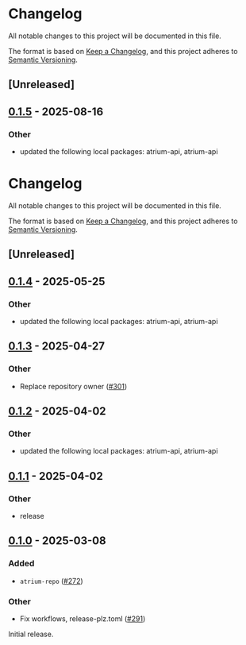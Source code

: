 # Changelog

All notable changes to this project will be documented in this file.

The format is based on [Keep a Changelog](https://keepachangelog.com/en/1.0.0/),
and this project adheres to [Semantic Versioning](https://semver.org/spec/v2.0.0.html).

## [Unreleased]

## [0.1.5](https://github.com/atrium-rs/atrium/compare/atrium-repo-v0.1.4...atrium-repo-v0.1.5) - 2025-08-16

### Other

- updated the following local packages: atrium-api, atrium-api
# Changelog
All notable changes to this project will be documented in this file.

The format is based on [Keep a Changelog](https://keepachangelog.com/en/1.0.0/),
and this project adheres to [Semantic Versioning](https://semver.org/spec/v2.0.0.html).

## [Unreleased]

## [0.1.4](https://github.com/atrium-rs/atrium/compare/atrium-repo-v0.1.3...atrium-repo-v0.1.4) - 2025-05-25

### Other

- updated the following local packages: atrium-api, atrium-api

## [0.1.3](https://github.com/atrium-rs/atrium/compare/atrium-repo-v0.1.2...atrium-repo-v0.1.3) - 2025-04-27

### Other

- Replace repository owner ([#301](https://github.com/atrium-rs/atrium/pull/301))

## [0.1.2](https://github.com/sugyan/atrium/compare/atrium-repo-v0.1.1...atrium-repo-v0.1.2) - 2025-04-02

### Other

- updated the following local packages: atrium-api, atrium-api

## [0.1.1](https://github.com/sugyan/atrium/compare/atrium-repo-v0.1.0...atrium-repo-v0.1.1) - 2025-04-02

### Other

- release

## [0.1.0](https://github.com/sugyan/atrium/releases/tag/atrium-repo-v0.1.0) - 2025-03-08

### Added

- `atrium-repo` ([#272](https://github.com/sugyan/atrium/pull/272))

### Other

- Fix workflows, release-plz.toml ([#291](https://github.com/sugyan/atrium/pull/291))

Initial release.
